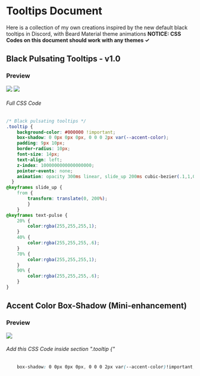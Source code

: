 # Tooltips Document
Here is a collection of my own creations inspired by the new default black tooltips in Discord, with Beard Material theme animations
**__NOTICE: CSS Codes on this document should work with any themes ✓__**


## Black Pulsating Tooltips - v1.0

### Preview
![](https://vgy.me/666ivb.gif) ![](https://vgy.me/htnABi.gif)
###### Full CSS Code
```css
/* Black pulsating tooltips */
.tooltip {
    background-color: #000000 !important;
    box-shadow: 0 0px 0px 0px, 0 0 0 2px var(--accent-color);
    padding: 9px 10px;
    border-radius: 10px;
    font-size: 14px;
    text-align: left;
    z-index: 1000000000000000000;
    pointer-events: none;
    animation: opacity 300ms linear, slide_up 200ms cubic-bezier(.1,1,0,1), text-pulse 2s ease infinite;
  }
@keyframes slide_up {
    from {
        transform: translate(0, 200%);
        }
    }
@keyframes text-pulse {
    20% {
        color:rgba(255,255,255,1);
    }
    40% {
        color:rgba(255,255,255,.6);
    }
    70% {
        color:rgba(255,255,255,1);
    }
    90% {
        color:rgba(255,255,255,.6);
    }
}
```
## Accent Color Box-Shadow (Mini-enhancement)
### Preview
![](https://vgy.me/1IrOKp.gif)
###### Add this CSS Code inside section ".tooltip {"
```css
    box-shadow: 0 0px 0px 0px, 0 0 0 2px var(--accent-color)!important;

